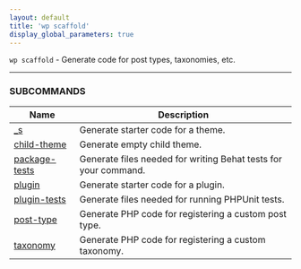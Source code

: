 ```yaml
---
layout: default
title: 'wp scaffold'
display_global_parameters: true
---
```


`wp scaffold` - Generate code for post types, taxonomies, etc.

<hr />



### SUBCOMMANDS

<table>
	<thead>
	<tr>
		<th>Name</th>
		<th>Description</th>
	</tr>
	</thead>
	<tbody>
		<tr>
			<td><a href="/commands/scaffold/_s/">_s</a></td>
			<td>Generate starter code for a theme.</td>
		</tr>
		<tr>
			<td><a href="/commands/scaffold/child-theme/">child-theme</a></td>
			<td>Generate empty child theme.</td>
		</tr>
		<tr>
			<td><a href="/commands/scaffold/package-tests/">package-tests</a></td>
			<td>Generate files needed for writing Behat tests for your command.</td>
		</tr>
		<tr>
			<td><a href="/commands/scaffold/plugin/">plugin</a></td>
			<td>Generate starter code for a plugin.</td>
		</tr>
		<tr>
			<td><a href="/commands/scaffold/plugin-tests/">plugin-tests</a></td>
			<td>Generate files needed for running PHPUnit tests.</td>
		</tr>
		<tr>
			<td><a href="/commands/scaffold/post-type/">post-type</a></td>
			<td>Generate PHP code for registering a custom post type.</td>
		</tr>
		<tr>
			<td><a href="/commands/scaffold/taxonomy/">taxonomy</a></td>
			<td>Generate PHP code for registering a custom taxonomy.</td>
		</tr>
	</tbody>
</table>
